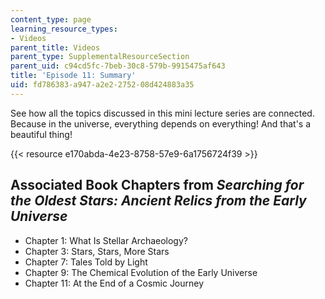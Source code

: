 ```yaml
---
content_type: page
learning_resource_types:
- Videos
parent_title: Videos
parent_type: SupplementalResourceSection
parent_uid: c94cd5fc-7beb-30c8-579b-9915475af643
title: 'Episode 11: Summary'
uid: fd786383-a947-a2e2-2752-08d424883a35
---
```


See how all the topics discussed in this mini lecture series are connected. Because in the universe, everything depends on everything! And that's a beautiful thing! 

{{< resource e170abda-4e23-8758-57e9-6a1756724f39 >}}

Associated Book Chapters from _Searching for the Oldest Stars: Ancient Relics from the Early Universe_
------------------------------------------------------------------------------------------------------

*   Chapter 1: What Is Stellar Archaeology?
*   Chapter 3: Stars, Stars, More Stars
*   Chapter 7: Tales Told by Light
*   Chapter 9: The Chemical Evolution of the Early Universe
*   Chapter 11: At the End of a Cosmic Journey